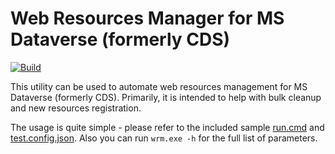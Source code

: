 # Web Resources Manager for MS Dataverse (formerly CDS)

[![Build](https://github.com/dataverse-tools/web-resources-manager/actions/workflows/build.yml/badge.svg?branch=working)](https://github.com/dataverse-tools/web-resources-manager/actions/workflows/build.yml)

This utility can be used to automate web resources management for MS Dataverse (formerly CDS).
Primarily, it is intended to help with bulk cleanup and new resources registration.

The usage is quite simple - please refer to the included sample [run.cmd](https://github.com/dataverse-tools/web-resources-manager/blob/working/Wrm.Console/run.cmd) and [test.config.json](https://github.com/dataverse-tools/web-resources-manager/blob/working/Wrm.Console/test.config.json).
Also you can run `wrm.exe -h` for the full list of parameters.
